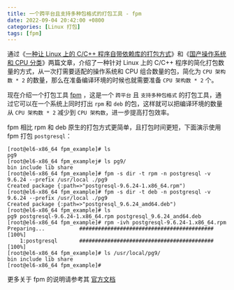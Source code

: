 ```yaml
---
title: 一个跨平台且支持多种包格式的打包工具 - fpm
date: 2022-09-04 20:42:00 +0800
categories: [Linux 打包]
tags: [fpm]
---
```


通过《[一种让 Linux 上的 C/C++ 程序自带依赖库的打包方式](https://blog.zhaowcheng.com/posts/a-packaging-method-with-its-own-deps/)》和《[国产操作系统和 CPU 分类](https://blog.zhaowcheng.com/posts/classification-of-chinese-os-and-cpu/)》两篇文章，介绍了一种针对 Linux 上的 C/C++ 程序的简化打包数量的方式，从一次打需要适配的操作系统和 CPU 组合数量的包，简化为 `CPU 架构数 * 2` 的数量，那么在准备编译环境的时候也就需要准备 `CPU 架构数 * 2` 个。

现在介绍一个打包工具 [fpm](https://github.com/jordansissel/fpm) ，这是一个 `跨平台` 且 `支持多种包格式` 的打包工具，通过它可以在一个系统上同时打出 `rpm` 和 `deb` 的包，这样就可以把编译环境的数量从 `CPU 架构数 * 2` 减少到 `CPU 架构数`，进一步提高打包效率。

fpm 相比 rpm 和 deb 原生的打包方式更简单，且打包时间更短，下面演示使用 fpm 打包 `postgresql`：

```console
[root@el6-x86_64 fpm_example]# ls
pg9
[root@el6-x86_64 fpm_examplej# ls pg9/
bin include lib share
[root@el6-x86_64 fpm_example]# fpm -s dir -t rpm -n postgresql -v 9.6.24 --prefix /usr/local ./pg9
Created package {:path=>"postgresql-9.6.24-1.x86_64.rpm")
[root@el6-x86_64 fpm_example]# fpm -s dir -t deb -n postgresql -v 9.6.24 --prefix /usr/local ./pg9
Created package {:path=>"postgresql_9.6.24_amd64.deb")
[root@el6-x86_64 fpm_example]# ls
pg9 postgresql-9.6.24-1.x86_64.rpm postgresql_9.6.24_and64.deb
[root@el6-x86_64 fpm_example]# rpm -ivh postgresql-9.6.24-1.x86_64.rpm
Preparing...           ########################################### [100%]
    1:postgresql       ########################################### [100%]
[root@el6-x86_64 fpm_example]# ls /usr/local/pg9/
bin include lib share
[root@el6-x86_64 fpm_example]# 
```

更多关于 fpm 的说明请参考其 [官方文档](https://fpm.readthedocs.io/en/v1.14.2/)